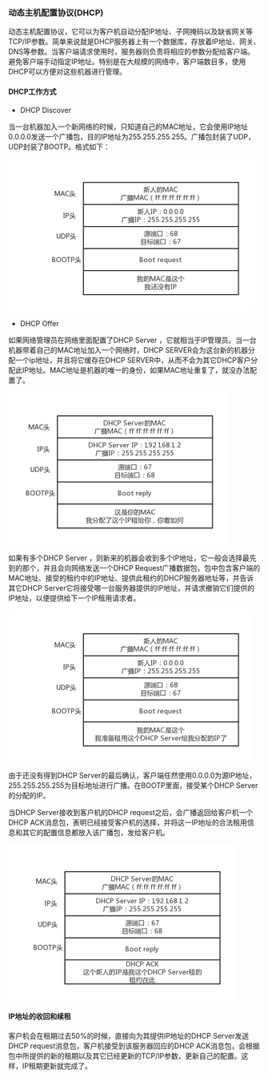 ### 动态主机配置协议(DHCP)

动态主机配置协议，它可以为客户机自动分配IP地址、子网掩码以及缺省网关等TCP/IP参数。简单来说就是DHCP服务器上有一个数据库，存放着IP地址、网关、DNS等参数。当客户端请求使用时，服务器则负责将相应的参数分配给客户端。避免客户端手动指定IP地址。特别是在大规模的网络中，客户端数目多，使用DHCP可以方便对这些机器进行管理。

#### DHCP工作方式

* DHCP Discover

当一台机器加入一个新网络的时候，只知道自己的MAC地址，它会使用IP地址0.0.0.0发送一个广播包，目的IP地址为255.255.255.255。广播包封装了UDP，UDP封装了BOOTP。格式如下：

![bootp](../images/net/bootp.jpg)

* DHCP Offer

如果网络管理员在网络里面配置了DHCP Server ，它就相当于IP管理员。当一台机器带着自己的MAC地址加入一个网络时，DHCP SERVER会为这台新的机器分配一个ip地址，并且将它缓存在DHCP SERVER中，从而不会为其它DHCP客户分配此IP地址。MAC地址是机器的唯一的身份，如果MAC地址重复了，就没办法配置了。

![offerip](../images/net/offerip.jpg)

如果有多个DHCP Server ，则新来的机器会收到多个IP地址，它一般会选择最先到的那个，并且会向网络发送一个DHCP Request广播数据包，包中包含客户端的MAC地址、接受的租约中的IP地址、提供此租约的DHCP服务器地址等，并告诉其它DHCP Server它将接受哪一台服务器提供的IP地址，并请求撤销它们提供的IP地址，以便提供给下一个IP租用请求者。

![ip](../images/net/iprespon.jpg)

由于还没有得到DHCP Server的最后确认，客户端任然使用0.0.0.0为源IP地址，255.255.255.255为目标地址进行广播。在BOOTP里面，接受某个DHCP Server的分配的IP。

当DHCP Server接收到客户机的DHCP request之后，会广播返回给客户机一个DHCP ACK消息包，表明已经接受客户机的选择，并将这一IP地址的合法租用信息和其它的配置信息都放入该广播包，发给客户机。

![ack](../images/net/ipack.jpg)

#### IP地址的收回和续租

客户机会在租期过去50%的时候，直接向为其提供IP地址的DHCP Server发送DHCP request消息包，客户机接受到该服务器回应的DHCP ACK消息包，会根据包中所提供的新的租期以及其它已经更新的TCP/IP参数，更新自己的配置。这样，IP租期更新就完成了。